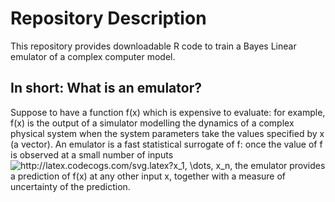 # Repository Description
This repository provides downloadable R code to train a Bayes Linear emulator of a complex computer model.
## In short: What is an emulator?
Suppose to have a function f(x) which is expensive to evaluate: for example, f(x) is the output of 
a simulator modelling the dynamics of a complex physical system when the system parameters take the values specified by x (a vector). 
An emulator is a fast statistical surrogate of f: once the value of f is observed at a small number of inputs
<img src="http://latex.codecogs.com/svg.latex?x_1,&space;\dots,&space;x_n" title="http://latex.codecogs.com/svg.latex?x_1, \dots, x_n" />,
the emulator provides a prediction of f(x) at any other input x, together with a measure of uncertainty of the prediction.
